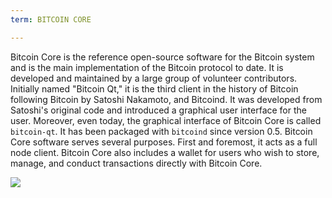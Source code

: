 ```yaml
---
term: BITCOIN CORE

---
```

Bitcoin Core is the reference open-source software for the Bitcoin system and is the main implementation of the Bitcoin protocol to date. It is developed and maintained by a large group of volunteer contributors. Initially named "Bitcoin Qt," it is the third client in the history of Bitcoin following Bitcoin by Satoshi Nakamoto, and Bitcoind. It was developed from Satoshi's original code and introduced a graphical user interface for the user. Moreover, even today, the graphical interface of Bitcoin Core is called `bitcoin-qt`. It has been packaged with `bitcoind` since version 0.5. Bitcoin Core software serves several purposes. First and foremost, it acts as a full node client. Bitcoin Core also includes a wallet for users who wish to store, manage, and conduct transactions directly with Bitcoin Core.

![](../../dictionnaire/assets/42.webp)